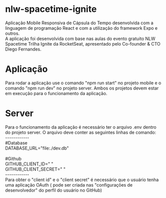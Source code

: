 # nlw-spacetime-ignite
Aplicação Mobile Responsiva de Cápsula do Tempo desenvolvida com a linguagem de programação React e com a utilização do framework Expo e outros. 
<br>A aplicação foi desenvolvida com base nas aulas do evento gratuito NLW Spacetime Trilha Ignite da RocketSeat, apresentado pelo Co-founder & CTO Diego Fernandes. 

# Aplicação
Para rodar a aplicação use o comando "npm run start" no projeto mobile e o comando "npm run dev" no projeto server. Ambos os projetos devem  estar em execução para o funcionamento da aplicação.

# Server
Para o funcionamento da aplicação é necessário ter o arquivo .env dentro do projeto server. O arquivo deve conter as seguintes linhas de comando:
<br>------------<br> #Database <br> DATABASE_URL="file:./dev.db" <br><br> #Github <br> GITHUB_CLIENT_ID=" " <br> GITHUB_CLIENT_SECRET=" " 
<br>------------<br> Para obter o "client id" e o "client secret" é necessário que o usuário tenha uma aplicação OAuth ( pode ser criada nas "configurações de desenvolvedor" do perfil do usuário no GitHub)

